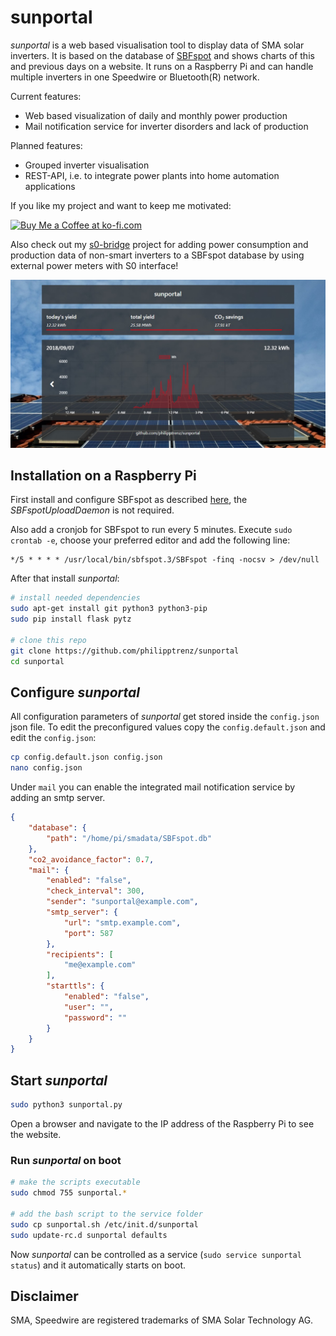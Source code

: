 # sunportal

_sunportal_ is a web based visualisation tool to display data of SMA solar inverters. It is based on the database of [SBFspot](https://github.com/SBFspot/SBFspot) and shows charts of this and previous days on a website. It runs on a Raspberry Pi and can handle multiple inverters in one Speedwire or Bluetooth(R) network.

Current features:

* Web based visualization of daily and monthly power production
* Mail notification service for inverter disorders and lack of production

Planned features:

* Grouped inverter visualisation
* REST-API, i.e. to integrate power plants into home automation applications

If you like my project and want to keep me motivated:

<a href='https://ko-fi.com/U7U6COXD' target='_blank'><img height='36' style='border:0px;height:36px;' src='https://az743702.vo.msecnd.net/cdn/kofi2.png?v=0' border='0' alt='Buy Me a Coffee at ko-fi.com' /></a>

Also check out my [s0-bridge](https://github.com/philipptrenz/s0-bridge) project for adding power consumption and production data of non-smart inverters to a SBFspot database by using external power meters with S0 interface!

![sunportal example image](/static/img/sunportal.jpg?raw=true)

## Installation on a Raspberry Pi

First install and configure SBFspot as described [here](https://github.com/SBFspot/SBFspot/wiki/Installation-Linux-SQLite#sbfspot-with-sqlite), the _SBFspotUploadDaemon_ is not required. 

Also add a cronjob for SBFspot to run every 5 minutes. Execute `sudo crontab -e`, choose your preferred editor and add the following line:

```
*/5 * * * * /usr/local/bin/sbfspot.3/SBFspot -finq -nocsv > /dev/null
```

After that install _sunportal_:

```bash
# install needed dependencies
sudo apt-get install git python3 python3-pip 
sudo pip install flask pytz

# clone this repo
git clone https://github.com/philipptrenz/sunportal
cd sunportal
```

## Configure _sunportal_

All configuration parameters of _sunportal_ get stored inside the `config.json` json file. To edit the preconfigured values copy the `config.default.json` and edit the `config.json`:

```bash
cp config.default.json config.json
nano config.json
```

Under `mail` you can enable the integrated mail notification service by adding an smtp server.

```json
{
	"database": {
		"path": "/home/pi/smadata/SBFspot.db"
	},
	"co2_avoidance_factor": 0.7,       
	"mail": {
		"enabled": "false",
		"check_interval": 300,         
		"sender": "sunportal@example.com",
		"smtp_server": {
			"url": "smtp.example.com",
			"port": 587
		},
		"recipients": [
			"me@example.com"
		],
		"starttls": {
			"enabled": "false",
			"user": "",
			"password": ""
		}
	}
}
```

## Start _sunportal_

```bash
sudo python3 sunportal.py
```

Open a browser and navigate to the IP address of the Raspberry Pi to see the website.

### Run _sunportal_ on boot

```bash
# make the scripts executable
sudo chmod 755 sunportal.*

# add the bash script to the service folder
sudo cp sunportal.sh /etc/init.d/sunportal
sudo update-rc.d sunportal defaults

```

Now _sunportal_ can be controlled as a service (`sudo service sunportal status`) and it automatically starts on boot.

## Disclaimer

SMA, Speedwire are registered trademarks of SMA Solar Technology AG.
